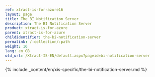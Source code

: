 ```yaml
---
ref: xtract-is-for-azure16
layout: page
title: The BI Notification Server
description: The BI Notification Server
product: xtract-is-for-azure
parent: xtract-is-for-azure
childidentifier: the-bi-notification-server
permalink: /:collection/:path
weight: 16
lang: en_GB
old_url: /Xtract-IS-EN/default.aspx?pageid=bi-notification-server
---
```

{% include _content/en/xis-specific/the-bi-notification-server.md %}

